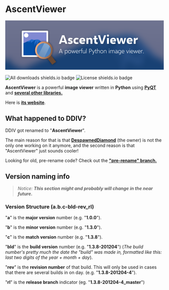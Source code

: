 # AscentViewer

![AscV Banner](other/banner2.png)

![All downloads shields.io badge](https://img.shields.io/github/downloads/despawnedd/AscentViewer/total?logo=github)
![License shields.io badge](https://img.shields.io/github/license/despawnedd/AscentViewer?logo=github)

**AscentViewer** is a powerful **image viewer** written in **Python** using [**PyQT**](https://riverbankcomputing.com/software/pyqt/) and [**several other libraries.**](other/markdown/CREDITS.md)

Here is [**its website**](https://dd.acrazytown.com/AscentViewer/).

## What happened to DDIV?

DDIV got renamed to "**AscentViewer**".

The main reason for that is that [**DespawnedDiamond**](https://github.com/despawnedd) (the owner) is not the only one working on it anymore, and the second reason is that "AscentViewer" just sounds cooler!

Looking for old, pre-rename code? Check out the [**"pre-rename" branch.**](https://github.com/despawnedd/AscentViewer/tree/pre-rename)

## Version naming info

> *Notice: **This section might and probably will change in the near future.***

### Version Structure (a.b.c-bld-rev_rl)

"**a**" is the **major version** number (e.g. "**1.0.0**").

"**b**" is the **minor version** number (e.g. "**1.3.0**").

"**c**" is the **match version** number (e.g. "**1.3.8**").

"**bld**" is the **build version** number (e.g. "**1.3.8-201204**") (*The build number's pretty much the date the "build" was made in, formatted like this: last two digits of the  year + month + day*).

"**rev**" is the **revision number** of that build. This will only be used in cases that there are several builds in on day. (e.g. "**1.3.8-201204-4**").

"**rl**" is the **release branch** indicator (eg. "**1.3.8-201204-4_master**")
